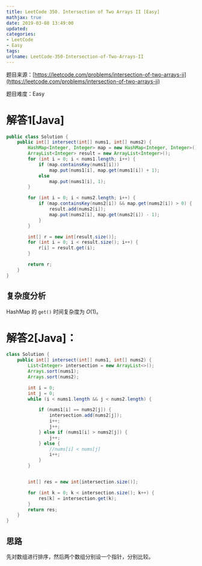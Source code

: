 ```yaml
---
title: LeetCode 350. Intersection of Two Arrays II [Easy]
mathjax: true
date: 2019-03-08 13:49:00
updated:
categories:
- LeetCode
- Easy
tags:
urlname: LeetCode-350-Intersection-of-Two-Arrays-II
---
```




<!-- more -->

题目来源：[https://leetcode.com/problems/intersection-of-two-arrays-ii](https://leetcode.com/problems/intersection-of-two-arrays-ii)

题目难度：Easy



# 解答1[Java]

```java
public class Solution {
    public int[] intersect(int[] nums1, int[] nums2) {
        HashMap<Integer, Integer> map = new HashMap<Integer, Integer>();
        ArrayList<Integer> result = new ArrayList<Integer>();
        for (int i = 0; i < nums1.length; i++) {
            if (map.containsKey(nums1[i]))
                map.put(nums1[i], map.get(nums1[i]) + 1);
            else
                map.put(nums1[i], 1);
        }

        for (int i = 0; i < nums2.length; i++) {
            if (map.containsKey(nums2[i]) && map.get(nums2[i]) > 0) {
                result.add(nums2[i]);
                map.put(nums2[i], map.get(nums2[i]) - 1);
            }
        }

        int[] r = new int[result.size()];
        for (int i = 0; i < result.size(); i++) {
            r[i] = result.get(i);
        }

        return r;
    }
}
```

## 复杂度分析

HashMap 的 `get()` 时间复杂度为 $O(1)$。



# 解答2[Java]：

```java
class Solution {
    public int[] intersect(int[] nums1, int[] nums2) {
        List<Integer> intersection = new ArrayList<>();
        Arrays.sort(nums1);
        Arrays.sort(nums2);

        int i = 0;
        int j = 0;
        while (i < nums1.length && j < nums2.length) {

            if (nums1[i] == nums2[j]) {
                intersection.add(nums2[j]);
                i++;
                j++;
            } else if (nums1[i] > nums2[j]) {
                j++;
            } else {
                //nums[i] < nums[j]
                i++;
            }
        }


        int[] res = new int[intersection.size()];

        for (int k = 0; k < intersection.size(); k++) {
            res[k] = intersection.get(k);
        }
        return res;
    }
}
```

## 思路

先对数组进行排序，然后两个数组分别设一个指针，分别比较。